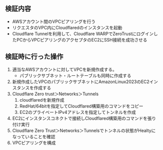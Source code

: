 
## 検証内容
- AWSアカウント間のVPCピアリングを行う
- リクエスタのVPC内にCloudflaredのインスタンスを起動
- Cloudflare Tunnelを利用して、Cloudflare WARPでZeroTrustにログインしたPCからVPCピアリングのアクセプタのEC2にSSH接続を成功させる

## 検証時に行った操作
1. 適当なAWSアカウントに対してVPCを新規作成する。
	- パブリックサブネット・ルートテーブルも同時に作成する
2. 新規作成したVPCのパブリックサブネットにAmazonLinux2023のEC2インスタンスを作成する
3. Cloudflare Zero trust＞Networks＞Tunnels
	1. cloudflaredを新規作成
	2. RedHat/64bitを指定してCloudflared構築用のコマンドをコピー
	3. EC2のプライベートIPv4アドレスを指定してトンネルを作成
4. EC2にインスタンスコネクトで接続しCloudflared構築用のコマンドを張り付け実行
5. Cloudflare Zero Trust＞Networks＞Tunnelsでトンネルの状態がHealtyになっていることを確認
6. VPCピアリングを構成